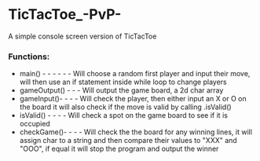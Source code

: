 # TicTacToe_-PvP-
A simple console screen version of TicTacToe

### Functions:
 - main() - - - - - - Will choose a random first player and input their move,
                      will then use an if statement inside while loop to change players
 - gameOutput() - - - Will output the game board, a 2d char array
 - gameInput()- - - - Will check the player, then either input an X or O on the board
                      it will also check if the move is valid by calling .isValid()
 - isValid()  - - - - Will check a spot on the game board to see if it is occupied 
 - checkGame()- - - - Will check the the board for any winning lines, it will assign char 
                      to a string and then compare their values to "XXX" and "OOO", 
                      if equal it will stop the program and output the winner
